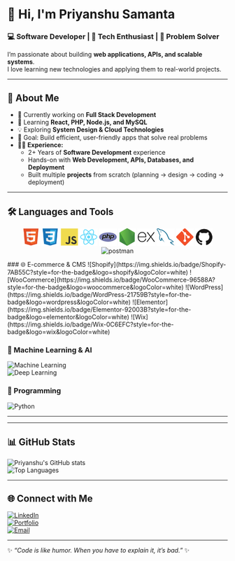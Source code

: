 # 👋 Hi, I'm Priyanshu Samanta  

### 💻 Software Developer | 🚀 Tech Enthusiast | 🎯 Problem Solver  

I’m passionate about building **web applications, APIs, and scalable systems**.  
I love learning new technologies and applying them to real-world projects.  

---

## 🚀 About Me  
- 🔭 Currently working on **Full Stack Development**  
- 🌱 Learning **React, PHP, Node.js, and MySQL**  
- 💡 Exploring **System Design & Cloud Technologies**  
- 🎯 Goal: Build efficient, user-friendly apps that solve real problems  
- 👨‍💻 **Experience:**  
  - 2+ Years of **Software Development** experience  
  - Hands-on with **Web Development, APIs, Databases, and Deployment**  
  - Built multiple **projects** from scratch (planning → design → coding → deployment)  

---

## 🛠️ Languages and Tools  

<p align="center">
  <img src="https://raw.githubusercontent.com/devicons/devicon/master/icons/html5/html5-original.svg" alt="html5" width="40" height="40"/>
  <img src="https://raw.githubusercontent.com/devicons/devicon/master/icons/css3/css3-original.svg" alt="css3" width="40" height="40"/>
  <img src="https://raw.githubusercontent.com/devicons/devicon/master/icons/javascript/javascript-original.svg" alt="javascript" width="40" height="40"/>
  <img src="https://raw.githubusercontent.com/devicons/devicon/master/icons/react/react-original.svg" alt="react" width="40" height="40"/>
  <img src="https://raw.githubusercontent.com/devicons/devicon/master/icons/php/php-original.svg" alt="php" width="40" height="40"/>
  <img src="https://raw.githubusercontent.com/devicons/devicon/master/icons/nodejs/nodejs-original.svg" alt="nodejs" width="40" height="40"/>
  <img src="https://raw.githubusercontent.com/devicons/devicon/master/icons/express/express-original.svg" alt="express" width="40" height="40"/>
  <img src="https://raw.githubusercontent.com/devicons/devicon/master/icons/mysql/mysql-original.svg" alt="mysql" width="40" height="40"/>
  <img src="https://raw.githubusercontent.com/devicons/devicon/master/icons/git/git-original.svg" alt="git" width="40" height="40"/>
  <img src="https://raw.githubusercontent.com/devicons/devicon/master/icons/github/github-original.svg" alt="github" width="40" height="40"/>
  <img src="https://www.vectorlogo.zone/logos/getpostman/getpostman-icon.svg" alt="postman" width="40" height="40"/>
</p>
### 🌐 E-commerce & CMS  
![Shopify](https://img.shields.io/badge/Shopify-7AB55C?style=for-the-badge&logo=shopify&logoColor=white)  
![WooCommerce](https://img.shields.io/badge/WooCommerce-96588A?style=for-the-badge&logo=woocommerce&logoColor=white)  
![WordPress](https://img.shields.io/badge/WordPress-21759B?style=for-the-badge&logo=wordpress&logoColor=white)  
![Elementor](https://img.shields.io/badge/Elementor-92003B?style=for-the-badge&logo=elementor&logoColor=white)  
![Wix](https://img.shields.io/badge/Wix-0C6EFC?style=for-the-badge&logo=wix&logoColor=white)  

### 🤖 Machine Learning & AI  
![Machine Learning](https://img.shields.io/badge/Machine%20Learning-FF6F00?style=for-the-badge&logo=tensorflow&logoColor=white)  
![Deep Learning](https://img.shields.io/badge/Deep%20Learning-000000?style=for-the-badge&logo=pytorch&logoColor=white)  

### 🐍 Programming  
![Python](https://img.shields.io/badge/Python-3776AB?style=for-the-badge&logo=python&logoColor=white)  

---
---

## 📊 GitHub Stats  

![Priyanshu's GitHub stats](https://github-readme-stats.vercel.app/api?username=PriyanshuSamanta&show_icons=true&theme=radical)  
![Top Languages](https://github-readme-stats.vercel.app/api/top-langs/?username=PriyanshuSamanta&layout=compact&theme=radical)  

---

## 🌐 Connect with Me  

[![LinkedIn](https://img.shields.io/badge/LinkedIn-0A66C2?style=for-the-badge&logo=linkedin&logoColor=white)](https://www.linkedin.com/)  
[![Portfolio](https://img.shields.io/badge/Portfolio-000000?style=for-the-badge&logo=react&logoColor=white)](https://)  
[![Email](https://img.shields.io/badge/Email-D14836?style=for-the-badge&logo=gmail&logoColor=white)](mailto:youremail@gmail.com)  

---
✨ _“Code is like humor. When you have to explain it, it’s bad.”_ ✨

